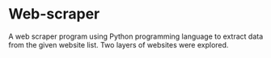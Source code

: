 # Web-scraper
A web scraper program using Python programming language to extract data from the given website list. Two layers of websites were explored. 
